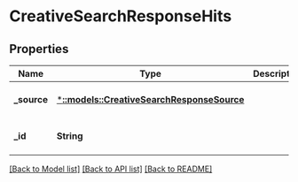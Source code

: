 # CreativeSearchResponseHits

## Properties
Name | Type | Description | Notes
------------ | ------------- | ------------- | -------------
**_source** | [***::models::CreativeSearchResponseSource**](CreativeSearchResponse__source.md) |  | [optional] [default to null]
**_id** | **String** |  | [optional] [default to null]

[[Back to Model list]](../README.md#documentation-for-models) [[Back to API list]](../README.md#documentation-for-api-endpoints) [[Back to README]](../README.md)


